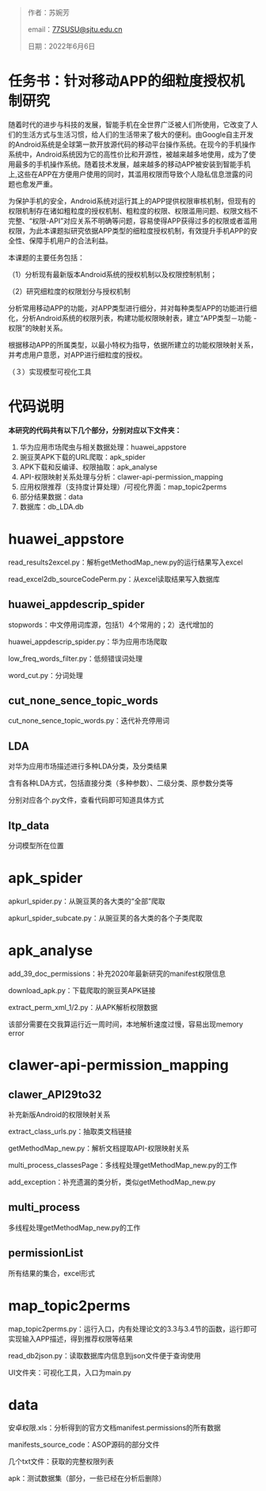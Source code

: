 > 作者：苏婉芳
>
> email：77SUSU@sjtu.edu.cn
>
> 日期：2022年6月6日

# 任务书：针对移动APP的细粒度授权机制研究 

随着时代的进步与科技的发展，智能手机在全世界广泛被人们所使用，它改变了人们的生活方式与生活习惯，给人们的生活带来了极大的便利。由Google自主开发的Android系统是全球第一款开放源代码的移动平台操作系统。在现今的手机操作系统中，Android系统因为它的高性价比和开源性，被越来越多地使用，成为了使用最多的手机操作系统。随着技术发展，越来越多的移动APP被安装到智能手机上,这些在APP在方便用户使用的同时，其滥用权限而导致个人隐私信息泄露的问题也愈发严重。

为保护手机的安全，Android系统对运行其上的APP提供权限审核机制，但现有的权限机制存在诸如粗粒度的授权机制、粗粒度的权限、权限滥用问题、权限文档不完整、“权限-API”对应关系不明确等问题，容易使得APP获得过多的权限或者滥用权限，为此本课题拟研究依据APP类型的细粒度授权机制，有效提升手机APP的安全性、保障手机用户的合法利益。

本课题的主要任务包括：

（1）分析现有最新版本Android系统的授权机制以及权限控制机制；

（2）研究细粒度的权限划分与授权机制

分析常用移动APP的功能，对APP类型进行细分，并对每种类型APP的功能进行细化，分析Android系统的权限列表，构建功能权限映射表，建立“APP类型－功能 - 权限”的映射关系。

根据移动APP的所属类型，以最小特权为指导，依据所建立的功能权限映射关系，并考虑用户意愿，对APP进行细粒度的授权。

（３）实现模型可视化工具

# 代码说明

**本研究的代码共有以下几个部分，分别对应以下文件夹：**

1. 华为应用市场爬虫与相关数据处理：huawei_appstore
2. 豌豆荚APK下载的URL爬取：apk_spider
3. APK下载和反编译、权限抽取：apk_analyse
4. API-权限映射关系处理与分析：clawer-api-permission_mapping
5. 应用权限推荐（支持度计算处理）/可视化界面：map_topic2perms
6. 部分结果数据：data
7. 数据库：db_LDA.db

# huawei_appstore

read_results2excel.py：解析getMethodMap_new.py的运行结果写入excel

read_excel2db_sourceCodePerm.py：从excel读取结果写入数据库

## huawei_appdescrip_spider

stopwords：中文停用词库源，包括1）4个常用的；2）迭代增加的

huawei_appdescrip_spider.py：华为应用市场爬取

low_freq_words_filter.py：低频错误词处理

word_cut.py：分词处理

## cut_none_sence_topic_words

cut_none_sence_topic_words.py：迭代补充停用词

## LDA

对华为应用市场描述进行多种LDA分类，及分类结果

含有各种LDA方式，包括直接分类（多种参数）、二级分类、原参数分类等

分别对应各个.py文件，查看代码即可知道具体方式

## ltp_data

分词模型所在位置

# apk_spider

apkurl_spider.py：从豌豆荚的各大类的“全部”爬取

apkurl_spider_subcate.py：从豌豆荚的各大类的各个子类爬取

# apk_analyse

add_39_doc_permissions：补充2020年最新研究的manifest权限信息

download_apk.py：下载爬取的豌豆荚APK链接

extract_perm_xml_1/2.py：从APK解析权限数据

该部分需要在交我算运行近一周时间，本地解析速度过慢，容易出现memory error

# clawer-api-permission_mapping

## clawer_API29to32

补充新版Android的权限映射关系

extract_class_urls.py：抽取类文档链接

getMethodMap_new.py：解析文档提取API-权限映射关系

multi_process_classesPage：多线程处理getMethodMap_new.py的工作

add_exception：补充遗漏的类分析，类似getMethodMap_new.py

## multi_process

多线程处理getMethodMap_new.py的工作

## permissionList

所有结果的集合，excel形式

# map_topic2perms

map_topic2perms.py：运行入口，内有处理论文的3.3与3.4节的函数，运行即可实现输入APP描述，得到推荐权限等结果

read_db2json.py：读取数据库内信息到json文件便于查询使用

UI文件夹：可视化工具，入口为main.py

# data

安卓权限.xls：分析得到的官方文档manifest.permissions的所有数据

manifests_source_code：ASOP源码的部分文件

几个txt文件：获取的完整权限列表

apk：测试数据集（部分，一些已经在分析后删除）